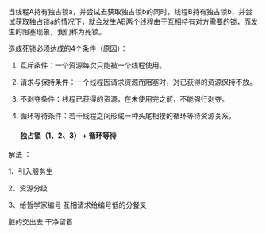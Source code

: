 当线程A持有独占锁a，并尝试去获取独占锁b的同时，线程B持有独占锁b，并尝试获取独占锁a的情况下，就会发生AB两个线程由于互相持有对方需要的锁，而发生的阻塞现象，我们称为死锁。

造成死锁必须达成的4个条件（原因）：

1. 互斥条件：一个资源每次只能被一个线程使用。

2. 请求与保持条件：一个线程因请求资源而阻塞时，对已获得的资源保持不放。

3. 不剥夺条件：线程已获得的资源，在未使用完之前，不能强行剥夺。

4. 循环等待条件：若干线程之间形成一种头尾相接的循环等待资源关系。

   #### 独占锁（1、2、3） + 循环等待

解法 ：

1、引入服务生

2、资源分级

3、给哲学家编号 互相请求给编号低的分餐叉

脏的交出去 干净留着

